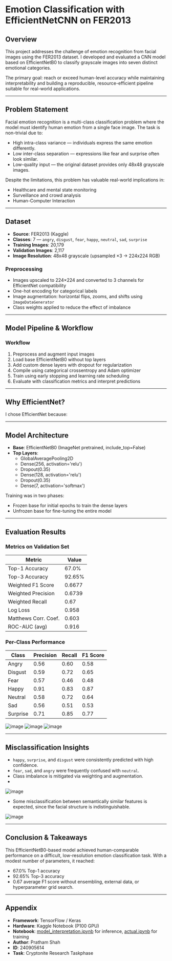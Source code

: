 # Emotion Classification with EfficientNetCNN on FER2013

## Overview
This project addresses the challenge of emotion recognition from facial images using the FER2013 dataset. I developed and evaluated a CNN model based on EfficientNetB0 to classify grayscale images into seven distinct emotional categories.

The primary goal: reach or exceed human-level accuracy while maintaining interpretability and building a reproducible, resource-efficient pipeline suitable for real-world applications.

---

## Problem Statement
Facial emotion recognition is a multi-class classification problem where the model must identify human emotion from a single face image. The task is non-trivial due to:

- High intra-class variance — individuals express the same emotion differently.
- Low inter-class separation — expressions like fear and surprise often look similar.
- Low-quality input — the original dataset provides only 48x48 grayscale images.

Despite the limitations, this problem has valuable real-world implications in:

- Healthcare and mental state monitoring  
- Surveillance and crowd analysis  
- Human-Computer Interaction

---

## Dataset

- **Source**: FER2013 (Kaggle)
- **Classes**: 7 — `angry`, `disgust`, `fear`, `happy`, `neutral`, `sad`, `surprise`
- **Training Images**: 20,179  
- **Validation Images**: 2,117  
- **Image Resolution**: 48x48 grayscale (upsampled ×3 → 224x224 RGB)

### Preprocessing
- Images upscaled to 224×224 and converted to 3 channels for EfficientNet compatibility
- One-hot encoding for categorical labels
- Image augmentation: horizontal flips, zooms, and shifts using `ImageDataGenerator`
- Class weights applied to reduce the effect of imbalance

---

## Model Pipeline & Workflow

### Workflow
1. Preprocess and augment input images
2. Load base EfficientNetB0 without top layers
3. Add custom dense layers with dropout for regularization
4. Compile using categorical crossentropy and Adam optimizer
5. Train using early stopping and learning rate scheduling
6. Evaluate with classification metrics and interpret predictions

---

## Why EfficientNet?

I chose EfficientNet because:

---

## Model Architecture

- **Base**: EfficientNetB0 (ImageNet pretrained, include_top=False)
- **Top Layers**:
  - GlobalAveragePooling2D
  - Dense(256, activation='relu')
  - Dropout(0.35)
  - Dense(128, activation='relu')
  - Dropout(0.35)
  - Dense(7, activation='softmax')

Training was in two phases:
- Frozen base for initial epochs to train the dense layers
- Unfrozen base for fine-tuning the entire model

---

## Evaluation Results

### Metrics on Validation Set

| Metric                  | Value      |
|------------------------|------------|
| Top-1 Accuracy          | 67.0%      |
| Top-3 Accuracy          | 92.65%      |
| Weighted F1 Score          | 0.6677      |
| Weighted Precision         | 0.6739      |
| Weighted Recall            | 0.67      |
| Log Loss                | 0.958      |
| Matthews Corr. Coef.    | 0.603      |
| ROC-AUC (avg)     | 0.916      |

### Per-Class Performance

| Class     | Precision | Recall | F1 Score |
|-----------|-----------|--------|----------|
| Angry     | 0.56     | 0.60  | 0.58    |
| Disgust   | 0.59     | 0.72  | 0.65    |
| Fear      | 0.57     | 0.46  | 0.48    |
| Happy     | 0.91     | 0.83  | 0.87    |
| Neutral   | 0.58     | 0.72  | 0.64    |
| Sad       | 0.56     | 0.51  | 0.53    |
| Surprise  | 0.71     | 0.85  | 0.77    |

![image](https://github.com/user-attachments/assets/fac1bae2-4adc-4903-af98-dae29a0ac8bd)
![image](https://github.com/user-attachments/assets/8dbec29f-30e2-474d-ab4c-7495f6649cf0)
![image](https://github.com/user-attachments/assets/9b0f4a24-1e1b-411e-a4e3-5f8ca16562a5)

---

## Misclassification Insights

- `happy`, `surprise`, and `disgust` were consistently predicted with high confidence.
- `fear`, `sad`, and `angry` were frequently confused with `neutral`.
- Class imbalance is mitigated via weighting and augmentation.
- 
![image](https://github.com/user-attachments/assets/667532f7-f5d0-413c-bc93-d59e8789325e)

- Some misclassification between semantically similar features is expected, since the facial structure is indistinguishable.

![image](https://github.com/user-attachments/assets/27abe7c4-de50-4e63-afec-d4d6f2f20b5a)


---

## Conclusion & Takeaways

This EfficientNetB0-based model achieved human-comparable performance on a difficult, low-resolution emotion classification task. With a modest number of parameters, it reached:

- 67.0% Top-1 accuracy
- 92.65% Top-3 accuracy
- 0.67 average F1 score
without ensembling, external data, or hyperparameter grid search.

---

## Appendix

- **Framework**: TensorFlow / Keras
- **Hardware**: Kaggle Notebook (P100 GPU)
- **Notebook**: [model_interpretation.ipynb](./model_interpretation.ipynb) for inference, [actual.ipynb](./actual.ipynb) for training
- **Author**: Pratham Shah  
- **ID**: 240905614  
- **Task**: Cryptonite Research Taskphase

